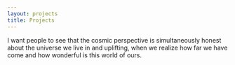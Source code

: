 ```yaml
---
layout: projects
title: Projects
---
```


I want people to see that the cosmic perspective is simultaneously honest about the universe we live in and uplifting, when we realize how far we have come and how wonderful is this world of ours.

